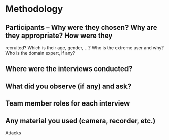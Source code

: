 # Methodology

## Participants – Why were they chosen? Why are they appropriate? How were they

recruited? Which is their age, gender, …? Who is the extreme user and why? Who is the
domain expert, if any?

## Where were the interviews conducted?

## What did you observe (if any) and ask?

## Team member roles for each interview

## Any material you used (camera, recorder, etc.)

Attacks